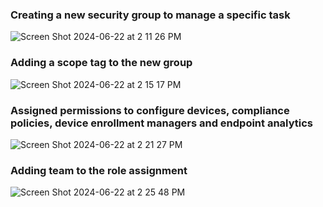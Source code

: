 ### Creating a new security group to manage a specific task

![Screen Shot 2024-06-22 at 2 11 26 PM](https://github.com/Mario7F/MDM-Project/assets/59115100/8ea5a5a1-756b-4c32-803e-ca3040e27a18)

### Adding a scope tag to the new group

![Screen Shot 2024-06-22 at 2 15 17 PM](https://github.com/Mario7F/MDM-Project/assets/59115100/c11674d7-27d7-477e-bd1c-6967fb236046)

### Assigned permissions to configure devices, compliance policies, device enrollment managers and endpoint analytics

![Screen Shot 2024-06-22 at 2 21 27 PM](https://github.com/Mario7F/MDM-Project/assets/59115100/0cc5f6d6-02ef-4870-9e2a-004891a36a42)

### Adding team to the role assignment

![Screen Shot 2024-06-22 at 2 25 48 PM](https://github.com/Mario7F/MDM-Project/assets/59115100/2313a697-7cd8-4913-b272-beb5ce2617de)

